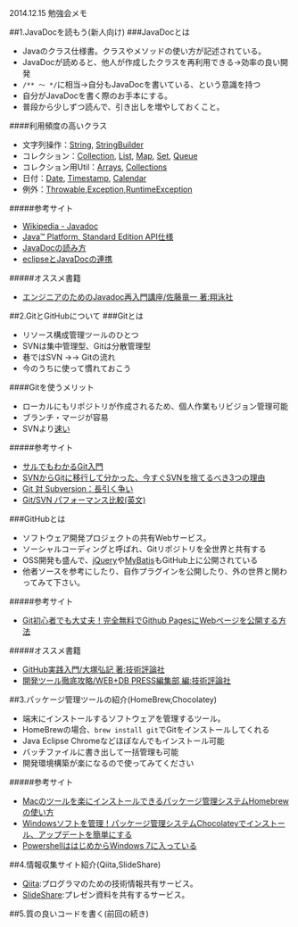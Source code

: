 2014.12.15 勉強会メモ

##1.JavaDocを読もう(新人向け)
###JavaDocとは
* Javaのクラス仕様書。クラスやメソッドの使い方が記述されている。
* JavaDocが読めると、他人が作成したクラスを再利用できる→効率の良い開発
* `/** 〜 */`に相当→自分もJavaDocを書いている、という意識を持つ
* 自分がJavaDocを書く際のお手本にする。
* 普段から少しずつ読んで、引き出しを増やしておくこと。

####利用頻度の高いクラス
* 文字列操作：[String](https://docs.oracle.com/javase/jp/7/api/java/lang/String.html), [StringBuilder](https://docs.oracle.com/javase/jp/7/api/java/lang/StringBuilder.html)
* コレクション：[Collection](https://docs.oracle.com/javase/jp/7/api/java/util/Collection.html), [List](https://docs.oracle.com/javase/jp/7/api/java/util/List.html), [Map](https://docs.oracle.com/javase/jp/7/api/java/util/Map.html), [Set](https://docs.oracle.com/javase/jp/7/api/java/util/Set.html), [Queue](https://docs.oracle.com/javase/jp/7/api/java/util/Queue.html) 
* コレクション用Util：[Arrays](https://docs.oracle.com/javase/jp/7/api/java/util/Arrays.html), [Collections](https://docs.oracle.com/javase/jp/7/api/java/util/Collections.html)
* 日付：[Date](https://docs.oracle.com/javase/jp/7/api/java/sql/Date.html), [Timestamp](https://docs.oracle.com/javase/jp/7/api/java/sql/Timestamp.html), [Calendar](https://docs.oracle.com/javase/jp/7/api/java/util/Calendar.html)
* 例外：[Throwable](https://docs.oracle.com/javase/jp/7/api/java/lang/Throwable.html),[Exception](https://docs.oracle.com/javase/jp/7/api/java/lang/Exception.html),[RuntimeException](https://docs.oracle.com/javase/jp/7/api/java/lang/RuntimeException.html)

#####参考サイト

+ [Wikipedia - Javadoc](http://ja.m.wikipedia.org/wiki/Javadoc)
+ [Java™ Platform, Standard Edition API仕様](https://docs.oracle.com/javase/jp/7/api/)
+ [JavaDocの読み方](http://vipprog.net/wiki/プログラミング言語/Java/javadocの読み方.html#h394ccb1)
+ [eclipseとJavaDocの連携](http://www.javadrive.jp/eclipse3/help/index3.html)

#####オススメ書籍
* [エンジニアのためのJavadoc再入門講座/佐藤竜一 著:翔泳社](http://www.shoeisha.co.jp/book/detail/9784798119489)


##2.GitとGitHubについて
###Gitとは

* リソース構成管理ツールのひとつ
* SVNは集中管理型、Gitは分散管理型
* 巷ではSVN →→ Gitの流れ
* 今のうちに使って慣れておこう

####Gitを使うメリット
* ローカルにもリポジトリが作成されるため、個人作業もリビジョン管理可能
* ブランチ・マージが容易
* SVNより[速い](http://git-scm.com/about/small-and-fast)

#####参考サイト
* [サルでもわかるGit入門](http://www.backlog.jp/git-guide/)
* [SVNからGitに移行して分かった、今すぐSVNを捨てるべき3つの理由](http://catcher-in-the-tech.net/806/)
* [Git 対 Subversion：長引く争い](http://readwrite.jp/archives/4492)
* [Git/SVN パフォーマンス比較(英文)](http://git-scm.com/about/small-and-fast)

###GitHubとは
* ソフトウェア開発プロジェクトの共有Webサービス。
* ソーシャルコーディングと呼ばれ、Gitリポジトリを全世界と共有する
* OSS開発も盛んで、[jQuery](https://github.com/jquery/jquery)や[MyBatis](https://github.com/mybatis/mybatis-3)もGitHub上に公開されている
* 他者ソースを参考にしたり、自作プラグインを公開したり、外の世界と関わってみて下さい。

#####参考サイト
* [Git初心者でも大丈夫！完全無料でGithub PagesにWebページを公開する方法](http://liginc.co.jp/web/html-css/html/96453)

#####オススメ書籍
* [GitHub実践入門/大塚弘記 著:技術評論社](http://gihyo.jp/book/2014/978-4-7741-6366-6) 
* [開発ツール徹底攻略/WEB+DB PRESS編集部 編:技術評論社](http://gihyo.jp/book/2013/978-4-7741-5616-3)

##3.パッケージ管理ツールの紹介(HomeBrew,Chocolatey)

* 端末にインストールするソフトウェアを管理するツール。
* HomeBrewの場合、`brew install git`でGitをインストールしてくれる
* Java Eclipse Chromeなどほぼなんでもインストール可能
* バッチファイルに書き出して一括管理も可能
* 開発環境構築が楽になるので使ってみてください

#####参考サイト
* [Macのツールを楽にインストールできるパッケージ管理システムHomebrewの使い方](http://millkeyweb.com/installing-homebrew/)
* [Windowsソフトを管理！パッケージ管理システムChocolateyでインストール、アップデートを簡単にする](http://millkeyweb.com/win-chocolatey/)
* [PowershellははじめからWindows 7に入っている](http://develop-tom.blog.so-net.ne.jp/2012-03-25-3)

##4.情報収集サイト紹介(Qiita,SlideShare)
* [Qiita](https://qiita.com/):プログラマのための技術情報共有サービス。
* [SlideShare](http://www.slideshare.net/):プレゼン資料を共有するサービス。

##5.質の良いコードを書く(前回の続き)
